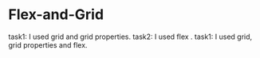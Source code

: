 # Flex-and-Grid
task1: I used grid and grid properties.
task2: I used flex .
task1: I used grid, grid properties and flex.